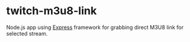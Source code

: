 # twitch-m3u8-link

Node.js app using [Express](http://expressjs.com/) framework for grabbing direct M3U8 link for selected stream.

